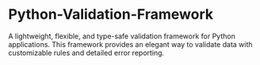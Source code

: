 # Python-Validation-Framework
A lightweight, flexible, and type-safe validation framework for Python applications. This framework provides an elegant way to validate data with customizable rules and detailed error reporting.
